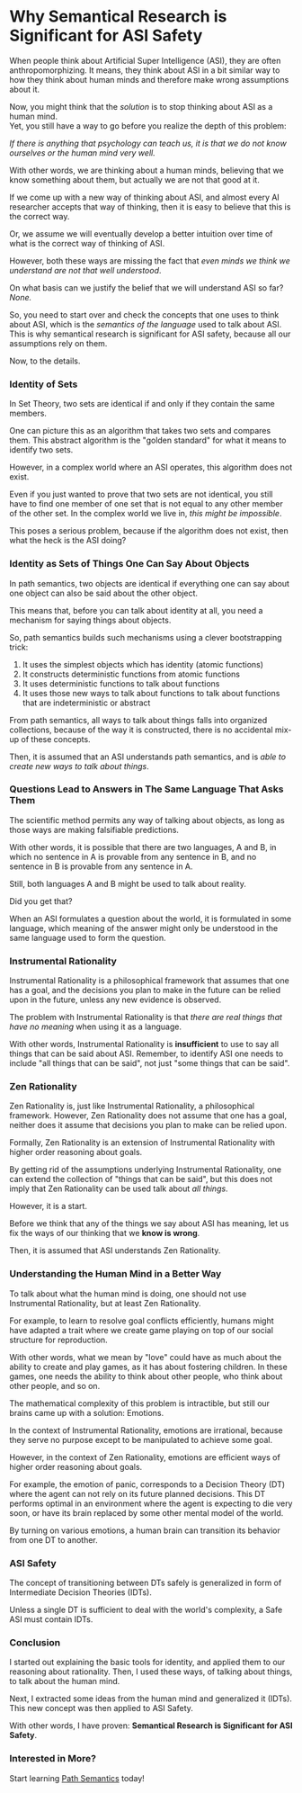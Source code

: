 # Why Semantical Research is Significant for ASI Safety

When people think about Artificial Super Intelligence (ASI), they are often anthropomorphizing.
It means, they think about ASI in a bit similar way to how they think about human minds and
therefore make wrong assumptions about it.

Now, you might think that the *solution* is to stop thinking about ASI as a human mind.  
Yet, you still have a way to go before you realize the depth of this problem:

*If there is anything that psychology can teach us, it is that we do not know ourselves or the human mind very well.*

With other words, we are thinking about a human minds, believing that we know something about them,
but actually we are not that good at it.

If we come up with a new way of thinking about ASI,
and almost every AI researcher accepts that way of thinking,
then it is easy to believe that this is the correct way.

Or, we assume we will eventually develop a better intuition over time of what is the correct way of thinking of ASI.

However, both these ways are missing the fact that *even minds we think we understand are not that well understood*.

On what basis can we justify the belief that we will understand ASI so far? *None.*

So, you need to start over and check the concepts that one uses to think about ASI,
which is the *semantics of the language* used to talk about ASI.
This is why semantical research is significant for ASI safety,
because all our assumptions rely on them.

Now, to the details.

### Identity of Sets

In Set Theory, two sets are identical if and only if they contain the same members.

One can picture this as an algorithm that takes two sets and compares them.
This abstract algorithm is the "golden standard" for what it means to identify two sets.

However, in a complex world where an ASI operates, this algorithm does not exist.

Even if you just wanted to prove that two sets are not identical,
you still have to find one member of one set that is not equal to any other member of the other set.
In the complex world we live in, *this might be impossible*.

This poses a serious problem, because if the algorithm does not exist, then what the heck is the ASI doing?

### Identity as Sets of Things One Can Say About Objects

In path semantics, two objects are identical if everything one can say about one object can
also be said about the other object.

This means that, before you can talk about identity at all, you need a mechanism for saying things about objects.

So, path semantics builds such mechanisms using a clever bootstrapping trick:

1. It uses the simplest objects which has identity (atomic functions)
2. It constructs deterministic functions from atomic functions
3. It uses deterministic functions to talk about functions
4. It uses those new ways to talk about functions to talk about functions that are indeterministic or abstract

From path semantics, all ways to talk about things falls into organized collections,
because of the way it is constructed, there is no accidental mix-up of these concepts.

Then, it is assumed that an ASI understands path semantics, and is *able to create new ways to talk about things*.

### Questions Lead to Answers in The Same Language That Asks Them

The scientific method permits any way of talking about objects, as long as those ways are making falsifiable predictions.

With other words, it is possible that there are two languages, A and B,
in which no sentence in A is provable from any sentence in B,
and no sentence in B is provable from any sentence in A.

Still, both languages A and B might be used to talk about reality.

Did you get that?

When an ASI formulates a question about the world,
it is formulated in some language,
which meaning of the answer might only be understood in the same language used to form the question.

### Instrumental Rationality

Instrumental Rationality is a philosophical framework that assumes that one has a goal,
and the decisions you plan to make in the future can be relied upon in the future,
unless any new evidence is observed.

The problem with Instrumental Rationality is that *there are real things that have no meaning* when using it as a language.

With other words, Instrumental Rationality is **insufficient** to use to say all things that can be said about ASI.
Remember, to identify ASI one needs to include "all things that can be said",
not just "some things that can be said".

### Zen Rationality

Zen Rationality is, just like Instrumental Rationality, a philosophical framework.
However, Zen Rationality does not assume that one has a goal,
neither does it assume that decisions you plan to make can be relied upon.

Formally, Zen Rationality is an extension of Instrumental Rationality with higher order reasoning about goals.

By getting rid of the assumptions underlying Instrumental Rationality,
one can extend the collection of "things that can be said",
but this does not imply that Zen Rationality can be used talk about *all things*.

However, it is a start.

Before we think that any of the things we say about ASI has meaning,
let us fix the ways of our thinking that we **know is wrong**.

Then, it is assumed that ASI understands Zen Rationality.

### Understanding the Human Mind in a Better Way

To talk about what the human mind is doing, one should not use Instrumental Rationality, but at least Zen Rationality.

For example, to learn to resolve goal conflicts efficiently,
humans might have adapted a trait where we create game playing on top of our social structure for reproduction.

With other words, what we mean by "love" could have as much about the ability to create and play games,
as it has about fostering children.
In these games, one needs the ability to think about other people, who think about other people, and so on.

The mathematical complexity of this problem is intractible, but still our brains came up with a solution: Emotions.

In the context of Instrumental Rationality, emotions are irrational,
because they serve no purpose except to be manipulated to achieve some goal.

However, in the context of Zen Rationality, emotions are efficient ways of higher order reasoning about goals.

For example, the emotion of panic, corresponds to a Decision Theory (DT)
where the agent can not rely on its future planned decisions.
This DT performs optimal in an environment where the agent is expecting to die very soon,
or have its brain replaced by some other mental model of the world.

By turning on various emotions, a human brain can transition its behavior from one DT to another.

### ASI Safety

The concept of transitioning between DTs safely is generalized in form of Intermediate Decision Theories (IDTs).

Unless a single DT is sufficient to deal with the world's complexity, a Safe ASI must contain IDTs.

### Conclusion

I started out explaining the basic tools for identity, and applied them to our reasoning about rationality.
Then, I used these ways, of talking about things, to talk about the human mind.

Next, I extracted some ideas from the human mind and generalized it (IDTs).
This new concept was then applied to ASI Safety.

With other words, I have proven: **Semantical Research is Significant for ASI Safety**.

### Interested in More?

Start learning [Path Semantics](https://github.com/advancedresearch/path_semantics) today!

